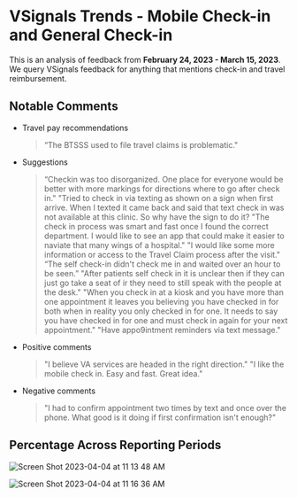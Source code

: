 # VSignals Trends - Mobile Check-in and General Check-in

This is an analysis of feedback from **February 24, 2023 - March 15, 2023**. We query VSignals feedback for anything that mentions check-in and travel reimbursement. 

## Notable Comments

- Travel pay recommendations
	> “The BTSSS used to file travel claims is problematic."
- Suggestions
	> “Checkin was too disorganized. One place for everyone would be better with more markings for directions where to go after check in."
  > "Tried to check in via texting as shown on a sign when first arrive. When I texted it came back and said that text check in was not available at this clinic. So why have the sign to do it?
  > "The check in process was smart and fast once I found the correct department. I would like to see an app that could make it easier to naviate that many wings of a hospital."
  > "I would like some more information or access to the Travel Claim process after the visit."
	> “The self check-in didn't check me in and waited over an hour to be seen.”
  > "After patients self check in it is unclear then if they can just go take a seat of ir they need to still speak with the people at the desk."
  > "When you check in at a kiosk and you have more than one appointment it leaves you believing you have checked in for both when in reality you only checked in for one. It needs to say you have checked in for one and must check in again for your next appointment."
  > "Have appo9intment reminders via text message."
- Positive comments
  > "I believe VA services are headed in the right direction."
  > "I like the mobile check in. Easy and fast. Great idea."
- Negative comments
  > "I had to confirm appointment two times by text and once over the phone. What good is it doing if first confirmation isn't enough?"

## Percentage Across Reporting Periods

![Screen Shot 2023-04-04 at 11 13 48 AM](https://user-images.githubusercontent.com/93271257/229839593-ae783771-14bc-4596-8da1-8b116c68103e.png)

![Screen Shot 2023-04-04 at 11 16 36 AM](https://user-images.githubusercontent.com/93271257/229839815-e00f9580-802a-40e9-bf67-843bb0e53f2c.png)
